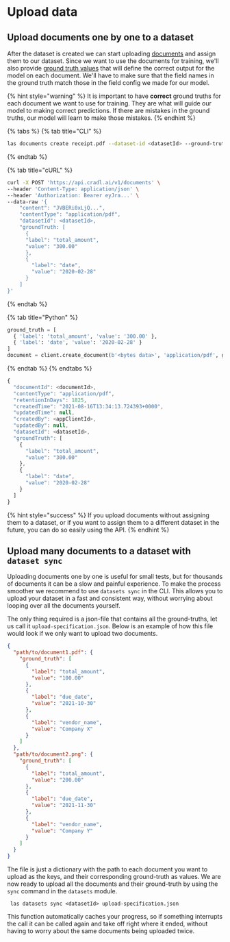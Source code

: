 # Upload data


## Upload documents one by one to a dataset

After the dataset is created we can start uploading [documents](../concepts/documents.md) and assign them to our dataset. Since we want to use the documents for training, we'll also provide [ground truth values](../concepts/documents.md#setting-ground-truths) that will define the correct output for the model on each document. We'll have to make sure that the field names in the ground truth match those in the field config we made for our model.

{% hint style="warning" %}
It is important to have **correct** ground truths for each document we want to use for training. They are what will guide our model to making correct predictions. If there are mistakes in the ground truths, our model will learn to make those mistakes.
{% endhint %}

{% tabs %}
{% tab title="CLI" %}
```bash
las documents create receipt.pdf --dataset-id <datasetId> --ground-truth-fields total_amount=300.00 date=2020-02-28
```
{% endtab %}

{% tab title="cURL" %}
```bash
curl -X POST 'https://api.cradl.ai/v1/documents' \
--header 'Content-Type: application/json' \
--header 'Authorization: Bearer eyJra...' \
--data-raw '{
    "content": "JVBERi0xLjQ...",
    "contentType": "application/pdf",
    "datasetId": <datasetId>,
    "groundTruth: [
      {
      "label": "total_amount",
      "value": "300.00"
      },
      {
        "label": "date",
        "value": "2020-02-28"
      }
    ]
}'
```
{% endtab %}

{% tab title="Python" %}
```python
ground_truth = [
  { 'label': 'total_amount', 'value': '300.00' },
  { 'label': 'date', 'value': '2020-02-28' }
]
document = client.create_document(b'<bytes data>', 'application/pdf', ground_truth=ground_truth, dataset_id=<datasetId>)
```
{% endtab %}
{% endtabs %}

```javascript
{
  "documentId": <documentId>,
  "contentType": "application/pdf",
  "retentionInDays": 1825,
  "createdTime": "2021-08-16T13:34:13.724393+0000",
  "updatedTime": null,
  "createdBy": <appClientId>,
  "updatedBy": null,
  "datasetId": <datasetId>,
  "groundTruth": [
    {
      "label": "total_amount",
      "value": "300.00"
    },
    {
      "label": "date",
      "value": "2020-02-28"
    }
  ]
}
```

{% hint style="success" %}
If you upload documents without assigning them to a dataset, or if you want to assign them to a different dataset in the future, you can do so easily using the API.
{% endhint %}

## Upload many documents to a dataset with `dataset sync`
Uploading documents one by one is useful for small tests, but for thousands of documents it can be a slow and painful experience.
To make the process smoother we recommend to use `datasets sync` in the CLI. This allows you to upload your dataset in a fast and consistent way, without worrying about looping over all the documents yourself.

The only thing required is a json-file that contains all the ground-truths, let us call it `upload-specification.json`. Below is an example of how this file would look if we only want to upload two documents.
```json
{
  "path/to/document1.pdf": {
    "ground_truth": [
      {
        "label": "total_amount",
        "value": "100.00"
      },
      {
        "label": "due_date",
        "value": "2021-10-30"
      },
      {
        "label": "vendor_name",
        "value": "Company X"
      }
    ]
  },
  "path/to/document2.png": {
    "ground_truth": [
      {
        "label": "total_amount",
        "value": "200.00"
      },
      {
        "label": "due_date",
        "value": "2021-11-30"
      },
      {
        "label": "vendor_name",
        "value": "Company Y"
      }
    ]
  }
}
```
The file is just a dictionary with the path to each document you want to upload as the keys, and their corresponding ground-truth as values. 
We are now ready to upload all the documents and their ground-truth by using the `sync` command in the `datasets` module.
```shell
 las datasets sync <datasetId> upload-specification.json
```
This function automatically caches your progress, so if something interrupts the call it can be called again and take off right where it ended, without having to worry about the same documents being uploaded twice.
